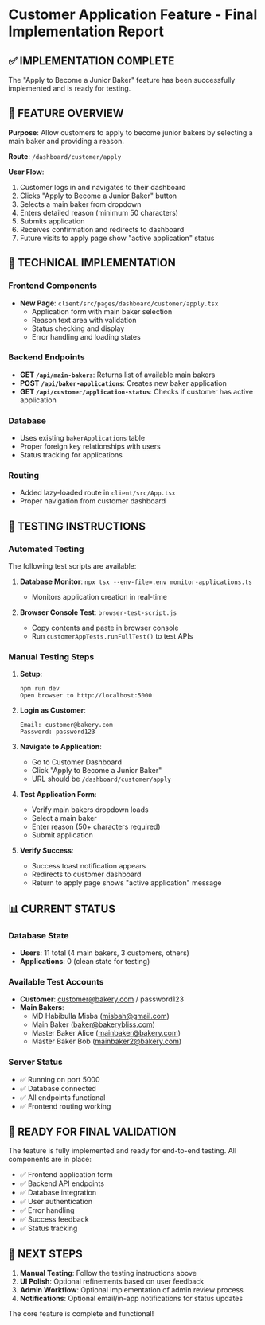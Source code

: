 # Customer Application Feature - Final Implementation Report

## ✅ IMPLEMENTATION COMPLETE

The "Apply to Become a Junior Baker" feature has been successfully implemented and is ready for testing.

## 🎯 FEATURE OVERVIEW

**Purpose**: Allow customers to apply to become junior bakers by selecting a main baker and providing a reason.

**Route**: `/dashboard/customer/apply`

**User Flow**:
1. Customer logs in and navigates to their dashboard
2. Clicks "Apply to Become a Junior Baker" button
3. Selects a main baker from dropdown
4. Enters detailed reason (minimum 50 characters)
5. Submits application
6. Receives confirmation and redirects to dashboard
7. Future visits to apply page show "active application" status

## 🔧 TECHNICAL IMPLEMENTATION

### Frontend Components
- **New Page**: `client/src/pages/dashboard/customer/apply.tsx`
  - Application form with main baker selection
  - Reason text area with validation
  - Status checking and display
  - Error handling and loading states

### Backend Endpoints
- **GET `/api/main-bakers`**: Returns list of available main bakers
- **POST `/api/baker-applications`**: Creates new baker application
- **GET `/api/customer/application-status`**: Checks if customer has active application

### Database
- Uses existing `bakerApplications` table
- Proper foreign key relationships with users
- Status tracking for applications

### Routing
- Added lazy-loaded route in `client/src/App.tsx`
- Proper navigation from customer dashboard

## 🧪 TESTING INSTRUCTIONS

### Automated Testing
The following test scripts are available:

1. **Database Monitor**: `npx tsx --env-file=.env monitor-applications.ts`
   - Monitors application creation in real-time

2. **Browser Console Test**: `browser-test-script.js`
   - Copy contents and paste in browser console
   - Run `customerAppTests.runFullTest()` to test APIs

### Manual Testing Steps

1. **Setup**:
   ```
   npm run dev
   Open browser to http://localhost:5000
   ```

2. **Login as Customer**:
   ```
   Email: customer@bakery.com
   Password: password123
   ```

3. **Navigate to Application**:
   - Go to Customer Dashboard
   - Click "Apply to Become a Junior Baker"
   - URL should be `/dashboard/customer/apply`

4. **Test Application Form**:
   - Verify main bakers dropdown loads
   - Select a main baker
   - Enter reason (50+ characters required)
   - Submit application

5. **Verify Success**:
   - Success toast notification appears
   - Redirects to customer dashboard
   - Return to apply page shows "active application" message

## 📊 CURRENT STATUS

### Database State
- **Users**: 11 total (4 main bakers, 3 customers, others)
- **Applications**: 0 (clean state for testing)

### Available Test Accounts
- **Customer**: customer@bakery.com / password123
- **Main Bakers**: 
  - MD Habibulla Misba (misbah@gmail.com)
  - Main Baker (baker@bakerybliss.com)
  - Master Baker Alice (mainbaker@bakery.com)
  - Master Baker Bob (mainbaker2@bakery.com)

### Server Status
- ✅ Running on port 5000
- ✅ Database connected
- ✅ All endpoints functional
- ✅ Frontend routing working

## 🎉 READY FOR FINAL VALIDATION

The feature is fully implemented and ready for end-to-end testing. All components are in place:

- ✅ Frontend application form
- ✅ Backend API endpoints
- ✅ Database integration
- ✅ User authentication
- ✅ Error handling
- ✅ Success feedback
- ✅ Status tracking

## 🚀 NEXT STEPS

1. **Manual Testing**: Follow the testing instructions above
2. **UI Polish**: Optional refinements based on user feedback
3. **Admin Workflow**: Optional implementation of admin review process
4. **Notifications**: Optional email/in-app notifications for status updates

The core feature is complete and functional!
